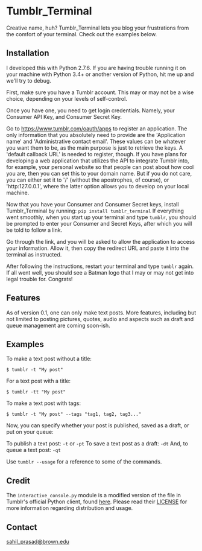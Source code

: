 # Tumblr_Terminal

Creative name, huh? Tumblr_Terminal lets you blog your frustrations from the comfort of your terminal. Check out the examples below.

## Installation

I developed this with Python 2.7.6. If you are having trouble running it on your machine with Python 3.4+ or another version of Python, hit me up and we'll try to debug.

First, make sure you have a Tumblr account. This may or may not be a wise choice, depending on your levels of self-control.

Once you have one, you need to get login credentials. Namely, your Consumer API Key, and Consumer Secret Key.

Go to https://www.tumblr.com/oauth/apps to register an application. The only information that you absolutely need to provide are the 'Application name' and 'Administrative contact email'. These values can be whatever you want them to be, as the main purpose is just to retrieve the keys. A 'default callback URL' is needed to register, though. If you have plans for developing a web application that utilizes the API to integrate Tumblr into, for example, your personal website so that people can post about how cool you are, then you can set this to your domain name. But if you do not care, you can either set it to '/' (without the apostrophes, of course), or 'http:127.0.0.1', where the latter option allows you to develop on your local machine.

Now that you have your Consumer and Consumer Secret keys, install Tumblr_Terminal by running:
`pip install tumblr_terminal`
If everything went smoothly, when you start up your terminal and type `tumblr`, you should be prompted to enter your Consumer and Secret Keys, after which you will be told to follow a link.

Go through the link, and you will be asked to allow the application to access your information. Allow it, then copy the redirect URL and paste it into the terminal as instructed.

After following the instructions, restart your terminal and type `tumblr` again. If all went well, you should see a Batman logo that I may or may not get into legal trouble for. Congrats!

## Features

As of version 0.1, one can only make text posts. More features, including but not limited to posting pictures, quotes, audio and aspects such as draft and queue management are coming soon-ish.

## Examples

To make a text post without a title:
```
$ tumblr -t "My post"
```

For a text post with a title:
```
$ tumblr -tt "My post"
```

To make a text post with tags:
```
$ tumblr -t "My post" --tags "tag1, tag2, tag3..."
```

Now, you can specify whether your post is published, saved as a draft, or put on your queue:

To publish a text post: `-t` or `-pt`
To save a text post as a draft: `-dt`
And, to queue a text post: `-qt`

Use `tumblr --usage` for a reference to some of the commands.
## Credit

The `interactive_console.py` module is a modified version of the file in Tumblr's official Python client, found [here](https://github.com/tumblr/pytumblr). Please read their [LICENSE](https://github.com/tumblr/pytumblr/LICENSE) for more information regarding distribution and usage.

## Contact

sahil_prasad@brown.edu
